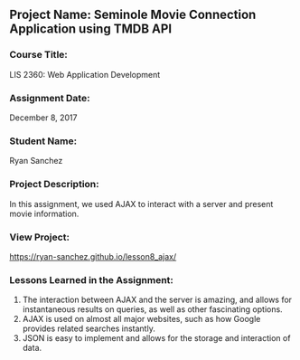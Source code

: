 ## Project Name:  Seminole Movie Connection Application using TMDB API

### Course Title:
LIS 2360:  Web Application Development

### Assignment Date:  
December 8, 2017

### Student Name:  
Ryan Sanchez

### Project Description:
In this assignment, we used AJAX to interact with a server and present movie information. 

### View Project:
https://ryan-sanchez.github.io/lesson8_ajax/

### Lessons Learned in the Assignment:
1. The interaction between AJAX and the server is amazing, and allows for instantaneous results on queries, as well as other fascinating options.
2. AJAX is used on almost all major websites, such as how Google provides related searches instantly.
3. JSON is easy to implement and allows for the storage and interaction of data.
